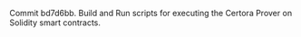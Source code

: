Commit bd7d6bb.                    Build and Run scripts for executing the Certora Prover on Solidity smart contracts.